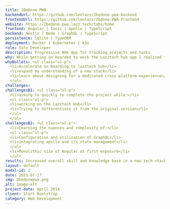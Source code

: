 ```yaml
---
title: 2BeDone PWA
backendUrl: https://github.com/leolazz/2bedone-pwa-backend
frontendUrl: https://github.com/leolazz/2bdone-PWA-frontend
website: https://2bedone-pwa.lazz.tech/tabs/home
frontend: Angular | Ionic | Apollo | TypeScript
backend: Nestjs | Node | GraphQL | TypeScript
persistence: Sqlite | TypeORM
deployment: Docker | Kubernetes | k3s
role: Sole Developer
description: Progressive Web App for tracking projects and tasks
why: While getting on boarded to work the Lazztech hub app I realized that since it was already to so far into development there would be aspects of this new stack I would not get exposure to. I decided to rebuild 2BeDone in this new stack to accelerate the onboarding and increase my breadth of knowledge in this new stack.
whyBullets: <ul class="ul-p">
  <li>Accelerate on boarding to lazztech hub</li>
  <li>expand my understanding of a new stack</li>
  <li>learn about designing for a dedicated cross platform experience</li>
  </ul>
challenges:
challengesB1: <ul class="ul-p">
  <li>aiming to quickly to complete the project while:</li>
  <ul class="ul-p">
  <li>working on the Lazztech Hub</li>
  <li>Trying to differentiate it from the original version</li>
  </ul>
  </ul>
challengesB2: <ul class="ul-p">
  <li>Learning the nuances and complexity of:</li>
  <ul class="ul-p">
  <li>Configuration and utilization of GraphQL</li>
  <li>integrating apollo and its state management</li>
  </ul>
  <li>Monolithic size of Angular at first exposure</li>
  </ul>
results: Increased overall skill and knowledge base in a new tech stack while accelerating the onboarding process to the Lazztech Hub, and in the process found my preferred stack.
layout: default
modal-id: 2
date: 2021-07-17
img: 2bedonepwa.png
alt: image-alt
project-date: April 2014
client: Start Bootstrap
category: Web Development
---
```


